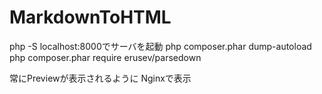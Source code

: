 # MarkdownToHTML

php -S localhost:8000でサーバを起動
php composer.phar dump-autoload
php composer.phar require erusev/parsedown

常にPreviewが表示されるように
Nginxで表示